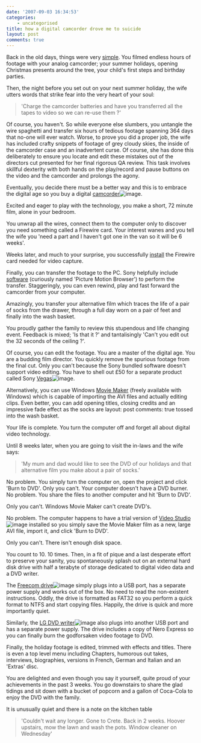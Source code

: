 ```yaml
---
date: '2007-09-03 16:34:53'
categories:
    - uncategorised
title: how a digital camcorder drove me to suicide
layout: post
comments: true
---
```


Back in the old days, things were very
[simple](http://www.nbrightside.com/blog/2006/09/03/a-short-history-of-digital-photography/).
You filmed endless hours of footage with your analog camcorder; your
summer holidays, opening Christmas presents around the tree, your
child's first steps and birthday parties.

Then, the night before you set out on your next summer holiday, the wife
utters words that strike fear into the very heart of your soul:
> 'Charge the camcorder batteries and have you transferred all the tapes
> to video so we can re-use them ?'

Of course, you haven't. So while everyone else slumbers, you untangle
the wire spaghetti and transfer six hours of tedious footage spanning
364 days that no-one will ever watch.
Worse, to prove you did a proper job, the wife has included crafty
snippets of footage of grey cloudy skies, the inside of the camcorder
case and an inadvertent curse. Of course, she has done this deliberately
to ensure you locate and edit these mistakes out of the directors cut
presented for her final rigorous QA review. This task involves skillful
dexterity with both hands on the play/record and pause buttons on the
video and the camcorder and prolongs the agony.

Eventually, you decide there must be a better way and this is to embrace
the digital age so you buy a digital
[camcorder](http://www.amazon.co.uk/gp/redirect.html?ie=UTF8&location=http://www.amazon.co.uk/Sony-DCR-HC45-Handycam-Camcorder-screen/dp/B000MK3XVQ?ie=UTF8&s=electronics&qid=1188806427&sr=1-7&tag=paradiso&linkCode=ur2&camp=1634&creative=6738)![image](http://www.assoc-amazon.co.uk/e/ir?t=paradiso&l=ur2&o=2).

Excited and eager to play with the technology, you make a short, 72
minute film, alone in your bedroom.

You unwrap all the wires, connect them to the computer only to discover
you need something called a Firewire card. Your interest wanes and you
tell the wife you 'need a part and I haven't got one in the van so it
will be 6 weeks'.

Weeks later, and much to your surprise, you successfully
[install](http://www.nbrightside.com/blog/2007/05/30/pass-the-anti-static-wrist-strap/)
the Firewire card needed for video capture.

Finally, you can transfer the footage to the PC. Sony helpfully include
[software](http://support.sony-europe.com/dime/downloads/swupdate/update.asp?l=en&f=PMB_v20xx)
(curiously named 'Picture Motion Browser') to perform the transfer.
Staggeringly, you can even rewind, play and fast forward the camcorder
from your computer.

Amazingly, you transfer your alternative film which traces the life of a
pair of socks from the drawer, through a full day worn on a pair of feet
and finally into the wash basket.

You proudly gather the family to review this stupendous and life
changing event. Feedback is mixed; 'Is that it ?' and tantalisingly
'Can't you edit out the 32 seconds of the ceiling ?'.

Of course, you can edit the footage. You are a master of the digital
age. You are a budding film director. You quickly remove the spurious
footage from the final cut. Only you can't because the Sony bundled
software doesn't support video editing. You have to shell out &pound;50 for a
separate product called Sony
[Vegas](http://www.amazon.co.uk/gp/redirect.html?ie=UTF8&location=http://www.amazon.co.uk/Sony-Vegas-Movie-Studio-Platinum/dp/B000FTRZNG?ie=UTF8&s=software&qid=1188804870&sr=8-1&tag=paradiso&linkCode=ur2&camp=1634&creative=6738)![image](http://www.assoc-amazon.co.uk/e/ir?t=paradiso&l=ur2&o=2).

Alternatively, you can use Windows [Movie
Maker](http://www.microsoft.com/windowsxp/downloads/updates/moviemaker2.mspx)
(freely available with Windows) which is capable of importing the AVI
files and actually editing clips. Even better, you can add opening
titles, closing credits and an impressive fade effect as the socks are
layout: post
comments: true
tossed into the wash basket.

Your life is complete. You turn the computer off and forget all about
digital video technology.

Until 8 weeks later, when you are going to visit the in-laws and the
wife says:
> 'My mum and dad would like to see the DVD of our holidays and that
> alternative film you make about a pair of socks.'

No problem. You simply turn the computer on, open the project and click
'Burn to DVD'.
Only you can't. Your computer doesn't have a DVD burner. No problem. You
share the files to another computer and hit 'Burn to DVD'.

Only you can't. Windows Movie Maker can't create DVD's.

No problem. The computer happens to have a trial version of [Video
Studio](http://www.amazon.co.uk/gp/redirect.html?ie=UTF8&location=http://www.amazon.co.uk/Corel-VideoStudio-11/dp/B000P5ZHZ8?ie=UTF8&s=software&qid=1188805595&sr=1-2&tag=paradiso&linkCode=ur2&camp=1634&creative=6738)![image](http://www.assoc-amazon.co.uk/e/ir?t=paradiso&l=ur2&o=2)
installed so you simply save the Movie Maker film as a new, large AVI
file, import it, and click 'Burn to DVD'.

Only you can't. There isn't enough disk space.

You count to 10. 10 times. Then, in a fit of pique and a last desperate
effort to preserve your sanity, you spontaneously splash out on an
external hard disk drive with half a terabyte of storage dedicated to
digital video data and a DVD writer.

The [Freecom
drive](http://www.amazon.co.uk/gp/redirect.html?ie=UTF8&location=http://www.amazon.co.uk/Freecom-Classic-500GB-External-Black/dp/B000UVRA34?ie=UTF8&s=electronics&qid=1188807017&sr=1-2&tag=paradiso&linkCode=ur2&camp=1634&creative=6738)![image](http://www.assoc-amazon.co.uk/e/ir?t=paradiso&l=ur2&o=2)
simply plugs into a USB port, has a separate power supply and works out
of the box. No need to read the non-existent instructions. Oddly, the
drive is formatted as FAT32 so you perform a quick format to NTFS and
start copying files. Happily, the drive is quick and more importantly
quiet.

Similarly, the [LG DVD
writer](http://www.amazon.co.uk/gp/redirect.html?ie=UTF8&location=http://www.amazon.co.uk/LG-GSA-E40L-External-Writer-Lightscribe/dp/B000Q7BHZO?ie=UTF8&s=electronics&qid=1188807193&sr=1-7&tag=paradiso&linkCode=ur2&camp=1634&creative=6738)![image](http://www.assoc-amazon.co.uk/e/ir?t=paradiso&l=ur2&o=2)
also plugs into another USB port and has a separate power supply. The
drive includes a copy of Nero Express so you can finally burn the
godforsaken video footage to DVD.

Finally, the holiday footage is edited, trimmed with effects and titles.
There is even a top level menu including Chapters, humorous out takes,
interviews, biographies, versions in French, German and Italian and an
'Extras' disc.

You are delighted and even though you say it yourself, quite proud of
your achievements in the past 3 weeks. You go downstairs to share the
glad tidings and sit down with a bucket of popcorn and a gallon of
Coca-Cola to enjoy the DVD with the family.

It is unusually quiet and there is a note on the kitchen table

> 'Couldn't wait any longer. Gone to Crete. Back in 2 weeks. Hoover
> upstairs, mow the lawn and wash the pots. Window cleaner on Wednesday'
